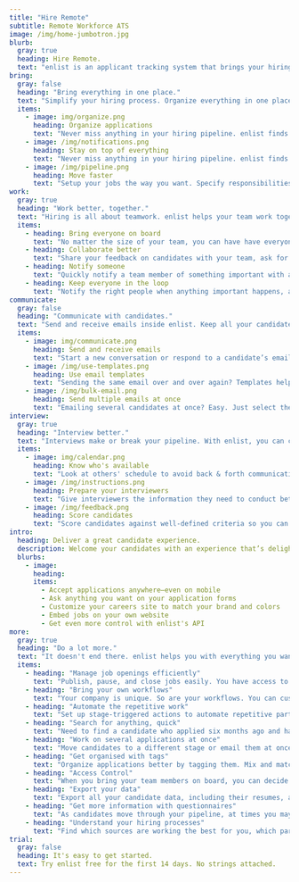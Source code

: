 ```yaml
---
title: "Hire Remote"
subtitle: Remote Workforce ATS
image: /img/home-jumbotron.jpg
blurb:
  gray: true
  heading: Hire Remote.
  text: "enlist is an applicant tracking system that brings your hiring back in control. Collaborate with your team, communicate with your candidates, get more out of your interviews, automate what's repetitive, and make better decisions."
bring:
  gray: false
  heading: "Bring everything in one place."
  text: "Simplify your hiring process. Organize everything in one place, know what needs your attention, and move faster."
  items:
    - image: img/organize.png
      heading: Organize applications
      text: "Never miss anything in your hiring pipeline. enlist finds what needs your attention so you don't have to."
    - image: /img/notifications.png
      heading: Stay on top of everything
      text: "Never miss anything in your hiring pipeline. enlist finds what needs your attention so you don't have to."
    - image: /img/pipeline.png
      heading: Move faster
      text: "Setup your jobs the way you want. Specify responsibilities for different team members. Automate what's repetitive."
work:
  gray: true
  heading: "Work better, together."
  text: "Hiring is all about teamwork. enlist helps your team work together to make better hiring decisions."
  items:
    - heading: Bring everyone on board
      text: "No matter the size of your team, you can have have everyone contribute with enlist."
    - heading: Collaborate better
      text: "Share your feedback on candidates with your team, ask for their feedback, and manage it all easily."
    - heading: Notify someone
      text: "Quickly notify a team member of something important with a simple @mention."
    - heading: Keep everyone in the loop
      text: "Notify the right people when anything important happens, automatically."
communicate:
  gray: false
  heading: "Communicate with candidates."
  text: "Send and receive emails inside enlist. Keep all your candidate communication in one place."
  items:
    - image: img/communicate.png
      heading: Send and receive emails
      text: "Start a new conversation or respond to a candidate’s email from inside enlist."
    - image: /img/use-templates.png
      heading: Use email templates
      text: "Sending the same email over and over again? Templates help you save yourself some time and work."
    - image: /img/bulk-email.png
      heading: Send multiple emails at once
      text: "Emailing several candidates at once? Easy. Just select them, write your email (or choose a template) and hit send."
interview:
  gray: true
  heading: "Interview better."
  text: "Interviews make or break your pipeline. With enlist, you can conduct better, more focused interviews, and make better decisions."
  items:
    - image: img/calendar.png
      heading: Know who's available
      text: "Look at others' schedule to avoid back & forth communication and clashes."
    - image: /img/instructions.png
      heading: Prepare your interviewers
      text: "Give interviewers the information they need to conduct better, more focused interviews."
    - image: /img/feedback.png
      heading: Score candidates
      text: "Score candidates against well-defined criteria so you can make better decisions, faster."
intro:
  heading: Deliver a great candidate experience.
  description: Welcome your candidates with an experience that’s delightful. enlist helps you create a job board that matches your brand in no time.
  blurbs:
    - image: 
      heading:
      items:
        - Accept applications anywhere—even on mobile
        - Ask anything you want on your application forms
        - Customize your careers site to match your brand and colors
        - Embed jobs on your own website
        - Get even more control with enlist's API
more:
  gray: true
  heading: "Do a lot more."
  text: "It doesn't end there. enlist helps you with everything you want in an applicant tracking system."
  items:
    - heading: "Manage job openings efficiently"
      text: "Publish, pause, and close jobs easily. You have access to all you data even when the job is closed."
    - heading: "Bring your own workflows"
      text: "Your company is unique. So are your workflows. You can customize everything in enlist to suit your needs."
    - heading: "Automate the repetitive work"
      text: "Set up stage-triggered actions to automate repetitive parts of your job pipeline, like sending emails or questionnaires."
    - heading: "Search for anything, quick"
      text: "Need to find a candidate who applied six months ago and had a specific word in their resume? Easy."
    - heading: "Work on several applications at once"
      text: "Move candidates to a different stage or email them at once with bulk actions."
    - heading: "Get organised with tags"
      text: "Organize applications better by tagging them. Mix and match tags to filter applications."
    - heading: "Access Control"
      text: "When you bring your team members on board, you can decide who gets to see exactly what."
    - heading: "Export your data"
      text: "Export all your candidate data, including their resumes, anytime you want with a single click."
    - heading: "Get more information with questionnaires"
      text: "As candidates move through your pipeline, at times you may want some extra information from them. Questionnaires make that a breeze."
    - heading: "Understand your hiring processes"
      text: "Find which sources are working the best for you, which parts of your job pipeline are slowing you down with actionable hiring reports."
trial:
  gray: false
  heading: It's easy to get started.
  text: Try enlist free for the first 14 days. No strings attached.
---
```

